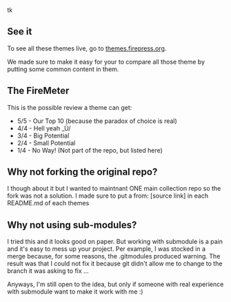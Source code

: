 tk 

## See it

To see all these themes live, go to [themes.firepress.org](themes.firepress.org).

We made sure to make it easy for your to compare all those theme by putting some common content in them.

## The FireMeter

This is the possible review a theme can get:

- 5/5 - Our Top 10 (because the paradox of choice is real)
- 4/4 - Hell yeah _Ù/
- 3/4 - Big Potential
- 2/4 - Small Potential
- 1/4 - No Way! (Not part of the repo, but listed here)

## Why not forking the original repo?

I though about it but I wanted to maintnant ONE main collection repo so the fork was not a solution. I made sure to put a from: [source link] in each README.md of each themes

## Why not using sub-modules?

I tried this and it looks good on paper. But working with submodule is a pain and it's easy to mess up your project. Per example, I was stocked in a merge because, for some reasons, the .gitmodules produced warning. The result was that I could not fix it because git didn't allow me to change to the branch it was asking to fix ... 

Anyways, I'm still open to the idea, but only if someone with real experience with submodule want to make it work with me :)